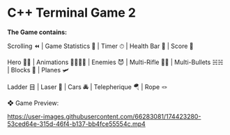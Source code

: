 # C++ Terminal Game 2
**The Game contains:**

Scrolling ⏪ | Game Statistics 🧮 | Timer ⏱ | Health Bar 📶 | Score 🎯

Hero 🦸‍♂️ | Animations 🏄‍♀️🏄‍♀️ | Enemies 😈 | Multi-Rifle 🔫🔫 | Multi-Bullets ☵☵ | Blocks 🗿 | Planes 🛩

Ladder ⽬ | Laser 👀 | Cars 🚔 | Telepherique 🪂 | Rope 🪢

❖ Game Preview:


https://user-images.githubusercontent.com/66283081/174423280-53ced64e-315d-46f4-b137-bb4fce55554c.mp4

